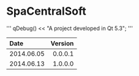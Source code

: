 SpaCentralSoft
==============

'''
    qDebug() << "A project developed in Qt 5.3";
'''

| Date             | Version           |
| :--------------- | ----------------: |
| 2014.06.05       | 0.0.0.1           |
| 2014.06.13       | 1.0.0.0           |

